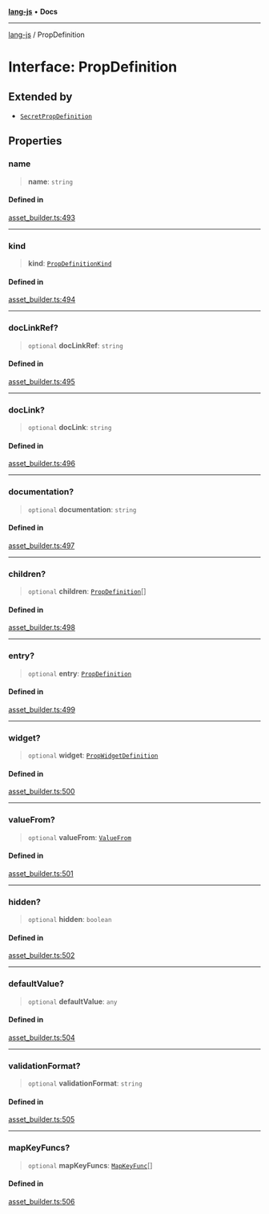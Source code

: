 [**lang-js**](../README.md) • **Docs**

***

[lang-js](../README.md) / PropDefinition

# Interface: PropDefinition

## Extended by

- [`SecretPropDefinition`](SecretPropDefinition.md)

## Properties

### name

> **name**: `string`

#### Defined in

[asset\_builder.ts:493](https://github.com/systeminit/si/blob/main/bin/lang-js/src/asset_builder.ts#L493)

***

### kind

> **kind**: [`PropDefinitionKind`](../type-aliases/PropDefinitionKind.md)

#### Defined in

[asset\_builder.ts:494](https://github.com/systeminit/si/blob/main/bin/lang-js/src/asset_builder.ts#L494)

***

### docLinkRef?

> `optional` **docLinkRef**: `string`

#### Defined in

[asset\_builder.ts:495](https://github.com/systeminit/si/blob/main/bin/lang-js/src/asset_builder.ts#L495)

***

### docLink?

> `optional` **docLink**: `string`

#### Defined in

[asset\_builder.ts:496](https://github.com/systeminit/si/blob/main/bin/lang-js/src/asset_builder.ts#L496)

***

### documentation?

> `optional` **documentation**: `string`

#### Defined in

[asset\_builder.ts:497](https://github.com/systeminit/si/blob/main/bin/lang-js/src/asset_builder.ts#L497)

***

### children?

> `optional` **children**: [`PropDefinition`](PropDefinition.md)[]

#### Defined in

[asset\_builder.ts:498](https://github.com/systeminit/si/blob/main/bin/lang-js/src/asset_builder.ts#L498)

***

### entry?

> `optional` **entry**: [`PropDefinition`](PropDefinition.md)

#### Defined in

[asset\_builder.ts:499](https://github.com/systeminit/si/blob/main/bin/lang-js/src/asset_builder.ts#L499)

***

### widget?

> `optional` **widget**: [`PropWidgetDefinition`](PropWidgetDefinition.md)

#### Defined in

[asset\_builder.ts:500](https://github.com/systeminit/si/blob/main/bin/lang-js/src/asset_builder.ts#L500)

***

### valueFrom?

> `optional` **valueFrom**: [`ValueFrom`](ValueFrom.md)

#### Defined in

[asset\_builder.ts:501](https://github.com/systeminit/si/blob/main/bin/lang-js/src/asset_builder.ts#L501)

***

### hidden?

> `optional` **hidden**: `boolean`

#### Defined in

[asset\_builder.ts:502](https://github.com/systeminit/si/blob/main/bin/lang-js/src/asset_builder.ts#L502)

***

### defaultValue?

> `optional` **defaultValue**: `any`

#### Defined in

[asset\_builder.ts:504](https://github.com/systeminit/si/blob/main/bin/lang-js/src/asset_builder.ts#L504)

***

### validationFormat?

> `optional` **validationFormat**: `string`

#### Defined in

[asset\_builder.ts:505](https://github.com/systeminit/si/blob/main/bin/lang-js/src/asset_builder.ts#L505)

***

### mapKeyFuncs?

> `optional` **mapKeyFuncs**: [`MapKeyFunc`](MapKeyFunc.md)[]

#### Defined in

[asset\_builder.ts:506](https://github.com/systeminit/si/blob/main/bin/lang-js/src/asset_builder.ts#L506)
